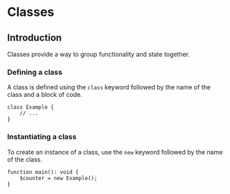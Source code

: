# Classes

## Introduction

Classes provide a way to group functionality and state together.

### Defining a class

A class is defined using the `class` keyword followed by the name of the class and a block of code.

```
class Example {
    // ...
}
```

### Instantiating a class

To create an instance of a class, use the `new` keyword followed by the name of the class.

```
function main(): void {
    $counter = new Example();
}
```
